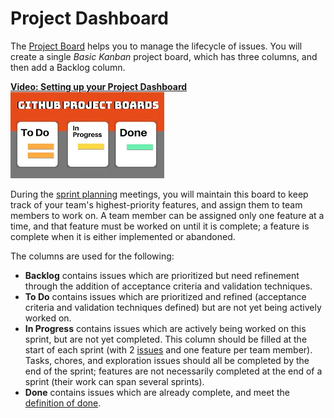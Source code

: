 # Project Dashboard

The [Project Board](https://docs.github.com/en/github/managing-your-work-on-github/about-project-boards) helps you to manage the lifecycle of issues.  You will create a single *Basic Kanban* project board, which has three columns, and then add a Backlog column.

[**Video: Setting up your Project Dashboard** <br /> ![Video: Setting up your Project Dashboard](./dashboard.jpg) ](https://www.youtube.com/embed/ff5cBkPg-bQ?end=379 "Video: Setting up your Project Dashboard")

During the [sprint planning](./planning.md) meetings, you will maintain this board to keep track of your team's highest-priority features, and assign them to team members to work on.  A team member can be assigned only one feature at a time, and that feature must be worked on until it is complete; a feature is complete when it is either implemented or abandoned.

The columns are used for the following:

- **Backlog** contains issues which are prioritized but need refinement through the addition of acceptance criteria and validation techniques.
- **To Do** contains issues which are prioritized and refined (acceptance criteria and validation techniques defined) but are not yet being actively worked on.
- **In Progress** contains issues which are actively being worked on this sprint, but are not yet completed.  This column should be filled at the start of each sprint (with 2 [issues](./issues.md) and one feature per team member).  Tasks, chores, and exploration issues should all be completed by the end of the sprint; features are not necessarily completed at the end of a sprint (their work can span several sprints).
- **Done** contains issues which are already complete, and meet the [definition of done](./agile.md).
